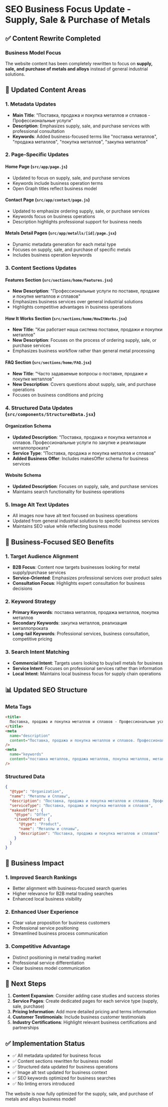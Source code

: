 # SEO Business Focus Update - Supply, Sale & Purchase of Metals

## ✅ Content Rewrite Completed

### Business Model Focus

The website content has been completely rewritten to focus on **supply, sale, and purchase of metals and alloys** instead of general industrial solutions.

## 🔄 Updated Content Areas

### 1. Metadata Updates

- **Main Title**: "Поставка, продажа и покупка металлов и сплавов - Профессиональные услуги"
- **Description**: Emphasizes supply, sale, and purchase services with professional consultation
- **Keywords**: Added business-focused terms like "поставка металлов", "продажа металлов", "покупка металлов", "закупка металлов"

### 2. Page-Specific Updates

#### Home Page (`src/app/page.js`)

- Updated to focus on supply, sale, and purchase services
- Keywords include business operation terms
- Open Graph titles reflect business model

#### Contact Page (`src/app/contact/page.js`)

- Updated to emphasize ordering supply, sale, or purchase services
- Keywords focus on business operations
- Description highlights professional support for business needs

#### Metals Detail Pages (`src/app/metalls/[id]/page.jsx`)

- Dynamic metadata generation for each metal type
- Focuses on supply, sale, and purchase of specific metals
- Includes business operation keywords

### 3. Content Sections Updates

#### Features Section (`src/sections/home/Features.jsx`)

- **New Description**: "Профессиональные услуги по поставке, продаже и покупке металлов и сплавов"
- Emphasizes business services over general industrial solutions
- Highlights competitive advantages in business operations

#### How It Works Section (`src/sections/home/HowItWorks.jsx`)

- **New Title**: "Как работает наша система поставки, продажи и покупки металлов"
- **New Description**: Focuses on the process of ordering supply, sale, or purchase services
- Emphasizes business workflow rather than general metal processing

#### FAQ Section (`src/sections/home/FAQ.jsx`)

- **New Title**: "Часто задаваемые вопросы о поставке, продаже и покупке металлов"
- **New Description**: Covers questions about supply, sale, and purchase operations
- Focuses on business conditions and pricing

### 4. Structured Data Updates (`src/components/StructuredData.jsx`)

#### Organization Schema

- **Updated Description**: "Поставка, продажа и покупка металлов и сплавов. Профессиональные услуги по закупке и реализации металлопроката"
- **Service Type**: "Поставка, продажа и покупка металлов и сплавов"
- **Added Business Offer**: Includes makesOffer schema for business services

#### Website Schema

- **Updated Description**: Focuses on supply, sale, and purchase services
- Maintains search functionality for business operations

### 5. Image Alt Text Updates

- All images now have alt text focused on business operations
- Updated from general industrial solutions to specific business services
- Maintains SEO value while reflecting business model

## 🎯 Business-Focused SEO Benefits

### 1. Target Audience Alignment

- **B2B Focus**: Content now targets businesses looking for metal supply/purchase services
- **Service-Oriented**: Emphasizes professional services over product sales
- **Consultation Focus**: Highlights expert consultation for business decisions

### 2. Keyword Strategy

- **Primary Keywords**: поставка металлов, продажа металлов, покупка металлов
- **Secondary Keywords**: закупка металлов, реализация металлопроката
- **Long-tail Keywords**: Professional services, business consultation, competitive pricing

### 3. Search Intent Matching

- **Commercial Intent**: Targets users looking to buy/sell metals for business
- **Service Intent**: Focuses on professional services rather than information
- **Local Intent**: Maintains local business focus for supply chain operations

## 📊 Updated SEO Structure

### Meta Tags

```html
<title>
  Поставка, продажа и покупка металлов и сплавов - Профессиональные услуги
</title>
<meta
  name="description"
  content="Поставка, продажа и покупка металлов и сплавов. Профессиональные услуги по закупке и реализации металлопроката. Выгодные цены, быстрая обработка заявок, консультации экспертов."
/>
<meta
  name="keywords"
  content="поставка металлов, продажа металлов, покупка металлов, металлопрокат, сплавы, сталь, алюминий, медь, титан, закупка металлов"
/>
```

### Structured Data

```json
{
  "@type": "Organization",
  "name": "Металлы и Сплавы",
  "description": "Поставка, продажа и покупка металлов и сплавов. Профессиональные услуги по закупке и реализации металлопроката.",
  "serviceType": "Поставка, продажа и покупка металлов и сплавов",
  "makesOffer": {
    "@type": "Offer",
    "itemOffered": {
      "@type": "Product",
      "name": "Металлы и сплавы",
      "description": "Поставка, продажа и покупка металлов и сплавов"
    }
  }
}
```

## 🚀 Business Impact

### 1. Improved Search Rankings

- Better alignment with business-focused search queries
- Higher relevance for B2B metal trading searches
- Enhanced local business visibility

### 2. Enhanced User Experience

- Clear value proposition for business customers
- Professional service positioning
- Streamlined business process communication

### 3. Competitive Advantage

- Distinct positioning in metal trading market
- Professional service differentiation
- Clear business model communication

## 📝 Next Steps

1. **Content Expansion**: Consider adding case studies and success stories
2. **Service Pages**: Create dedicated pages for each service type (supply, sale, purchase)
3. **Pricing Information**: Add more detailed pricing and terms information
4. **Customer Testimonials**: Include business customer testimonials
5. **Industry Certifications**: Highlight relevant business certifications and partnerships

## ✅ Implementation Status

- ✅ All metadata updated for business focus
- ✅ Content sections rewritten for business model
- ✅ Structured data updated for business operations
- ✅ Image alt text updated for business context
- ✅ SEO keywords optimized for business searches
- ✅ No linting errors introduced

The website is now fully optimized for the supply, sale, and purchase of metals and alloys business model!
